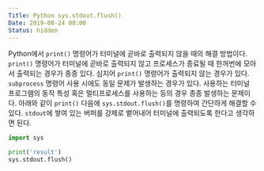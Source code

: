 ```yaml
---
Title: Python sys.stdout.flush()
Date: 2019-08-24 00:00
Status: hidden
---
```



Python에서 `print()` 명령어가 터미널에 곧바로 출력되지 않을 때의 해결 방법이다. `print()` 명령어가 터미널에 곧바로 출력되지 않고 프로세스가 종료될 때 한꺼번에 모아서 출력되는 경우가 종종 있다. 심지어 `print()` 명령어가 출력되지 않는 경우가 있다. `subprocess` 명령어 사용 시에도 동일 문제가 발생하는 경우가 있다. 사용하는 터미널 프로그램의 동작 특성 혹은 멀티프로세스를 사용하는 등의 경우 종종 발생하는 문제이다. 아래와 같이 `print()` 다음에 `sys.stdout.flush()`를 명령하여 간단하게 해결할 수 있다. `stdout`에 쌓여 있는 버퍼를 강제로 뱉어내어 터미널에 출력되도록 한다고 생각하면 된다.

```python
import sys

print('result')
sys.stdout.flush()
```
